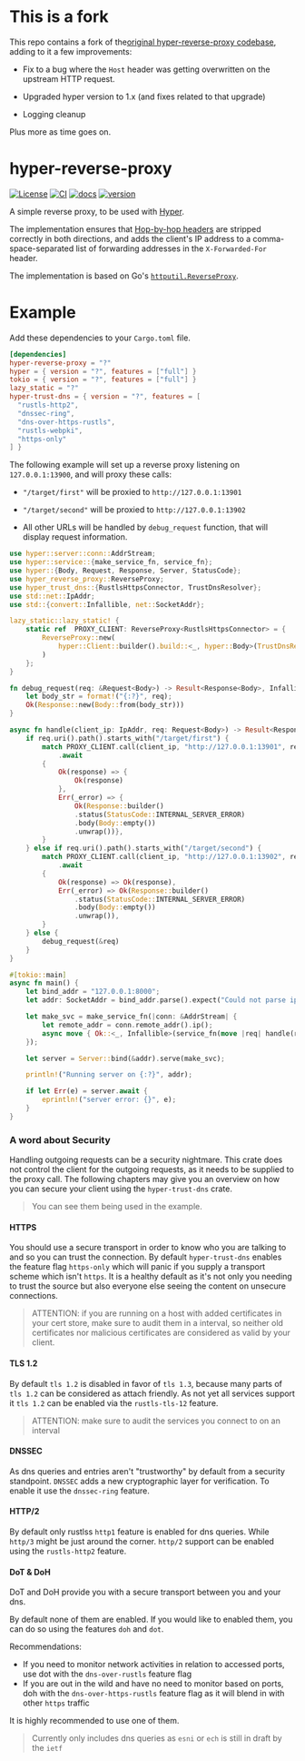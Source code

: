 # This is a fork

This repo contains a fork of the[original hyper-reverse-proxy
codebase][upstream], adding to it a few improvements:

- Fix to a bug where the `Host` header was getting overwritten on the upstream
  HTTP request.

- Upgraded hyper version to 1.x (and fixes related to that upgrade)

- Logging cleanup

Plus more as time goes on.

[upstream]: https://github.com/felipenoris/hyper-reverse-proxy

# hyper-reverse-proxy

[![License][license-img]](LICENSE)
[![CI][ci-img]][ci-url]
[![docs][docs-img]][docs-url]
[![version][version-img]][version-url]

[license-img]: https://img.shields.io/crates/l/hyper-reverse-proxy.svg
[ci-img]: https://github.com/felipenoris/hyper-reverse-proxy/workflows/CI/badge.svg
[ci-url]: https://github.com/felipenoris/hyper-reverse-proxy/actions/workflows/main.yml
[docs-img]: https://docs.rs/hyper-reverse-proxy/badge.svg
[docs-url]: https://docs.rs/hyper-reverse-proxy
[version-img]: https://img.shields.io/crates/v/hyper-reverse-proxy.svg
[version-url]: https://crates.io/crates/hyper-reverse-proxy

A simple reverse proxy, to be used with [Hyper].

The implementation ensures that [Hop-by-hop headers] are stripped correctly in both directions,
and adds the client's IP address to a comma-space-separated list of forwarding addresses in the
`X-Forwarded-For` header.

The implementation is based on Go's [`httputil.ReverseProxy`].

[Hyper]: http://hyper.rs/
[Hop-by-hop headers]: http://www.w3.org/Protocols/rfc2616/rfc2616-sec13.html
[`httputil.ReverseProxy`]: https://golang.org/pkg/net/http/httputil/#ReverseProxy

# Example

Add these dependencies to your `Cargo.toml` file.

```toml
[dependencies]
hyper-reverse-proxy = "?"
hyper = { version = "?", features = ["full"] }
tokio = { version = "?", features = ["full"] }
lazy_static = "?"
hyper-trust-dns = { version = "?", features = [
  "rustls-http2",
  "dnssec-ring",
  "dns-over-https-rustls",
  "rustls-webpki",
  "https-only"
] }
```

The following example will set up a reverse proxy listening on `127.0.0.1:13900`,
and will proxy these calls:

* `"/target/first"` will be proxied to `http://127.0.0.1:13901`

* `"/target/second"` will be proxied to `http://127.0.0.1:13902`

* All other URLs will be handled by `debug_request` function, that will display request information.

```rust
use hyper::server::conn::AddrStream;
use hyper::service::{make_service_fn, service_fn};
use hyper::{Body, Request, Response, Server, StatusCode};
use hyper_reverse_proxy::ReverseProxy;
use hyper_trust_dns::{RustlsHttpsConnector, TrustDnsResolver};
use std::net::IpAddr;
use std::{convert::Infallible, net::SocketAddr};

lazy_static::lazy_static! {
    static ref  PROXY_CLIENT: ReverseProxy<RustlsHttpsConnector> = {
        ReverseProxy::new(
            hyper::Client::builder().build::<_, hyper::Body>(TrustDnsResolver::default().into_rustls_webpki_https_connector()),
        )
    };
}

fn debug_request(req: &Request<Body>) -> Result<Response<Body>, Infallible> {
    let body_str = format!("{:?}", req);
    Ok(Response::new(Body::from(body_str)))
}

async fn handle(client_ip: IpAddr, req: Request<Body>) -> Result<Response<Body>, Infallible> {
    if req.uri().path().starts_with("/target/first") {
        match PROXY_CLIENT.call(client_ip, "http://127.0.0.1:13901", req)
            .await
        {
            Ok(response) => {
                Ok(response)
            },
            Err(_error) => {
                Ok(Response::builder()
                .status(StatusCode::INTERNAL_SERVER_ERROR)
                .body(Body::empty())
                .unwrap())},
        }
    } else if req.uri().path().starts_with("/target/second") {
        match PROXY_CLIENT.call(client_ip, "http://127.0.0.1:13902", req)
            .await
        {
            Ok(response) => Ok(response),
            Err(_error) => Ok(Response::builder()
                .status(StatusCode::INTERNAL_SERVER_ERROR)
                .body(Body::empty())
                .unwrap()),
        }
    } else {
        debug_request(&req)
    }
}

#[tokio::main]
async fn main() {
    let bind_addr = "127.0.0.1:8000";
    let addr: SocketAddr = bind_addr.parse().expect("Could not parse ip:port.");

    let make_svc = make_service_fn(|conn: &AddrStream| {
        let remote_addr = conn.remote_addr().ip();
        async move { Ok::<_, Infallible>(service_fn(move |req| handle(remote_addr, req))) }
    });

    let server = Server::bind(&addr).serve(make_svc);

    println!("Running server on {:?}", addr);

    if let Err(e) = server.await {
        eprintln!("server error: {}", e);
    }
}
```

### A word about Security

Handling outgoing requests can be a security nightmare. This crate does not control the client for the outgoing requests, as it needs to be supplied to the proxy call. The following chapters may give you an overview on how you can secure your client using the `hyper-trust-dns` crate.

> You can see them being used in the example. 

#### HTTPS

You should use a secure transport in order to know who you are talking to and so you can trust the connection. By default `hyper-trust-dns` enables the feature flag `https-only` which will panic if you supply a transport scheme which isn't `https`. It is a healthy default as it's not only you needing to trust the source but also everyone else seeing the content on unsecure connections.

> ATTENTION: if you are running on a host with added certificates in your cert store, make sure to audit them in a interval, so neither old certificates nor malicious certificates are considered as valid by your client.

#### TLS 1.2

By default `tls 1.2` is disabled in favor of `tls 1.3`, because many parts of `tls 1.2` can be considered as attach friendly. As not yet all services support it `tls 1.2` can be enabled via the `rustls-tls-12` feature.

> ATTENTION: make sure to audit the services you connect to on an interval

#### DNSSEC

As dns queries and entries aren't "trustworthy" by default from a security standpoint. `DNSSEC` adds a new cryptographic layer for verification. To enable it use the `dnssec-ring` feature.

#### HTTP/2

By default only rustlss `http1` feature is enabled for dns queries. While `http/3` might be just around the corner. `http/2` support can be enabled using the `rustls-http2` feature.

#### DoT & DoH

DoT and DoH provide you with a secure transport between you and your dns.

By default none of them are enabled. If you would like to enabled them, you can do so using the features `doh` and `dot`.

Recommendations:
 - If you need to monitor network activities in relation to accessed ports, use dot with the `dns-over-rustls` feature flag
 - If you are out in the wild and have no need to monitor based on ports, doh with the `dns-over-https-rustls` feature flag as it will blend in with other `https` traffic

It is highly recommended to use one of them.

> Currently only includes dns queries as `esni` or `ech` is still in draft by the `ietf`
